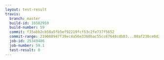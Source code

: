 ```yaml
---
layout: test-result
travis:
  branch: master
  build-id: 16582959
  build-number: 59
  commit: f35abb2cb58a5fb5ef92219fcf53c2fe737f5652
  commit-range: 219068947f39ec4a56e3360bac55cc67648cdb03...08af230ce0d2615bb72e27c127ec90abc46f176b
  job-id: 25349486
  job-number: 59.1
  test-result: 0
---
```

